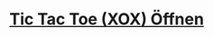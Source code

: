 # [Tic Tac Toe (XOX) Öffnen]([https://](https://htmlpreview.github.io/?https://github.com/error2011/deadbody/blob/main/xox.html))
